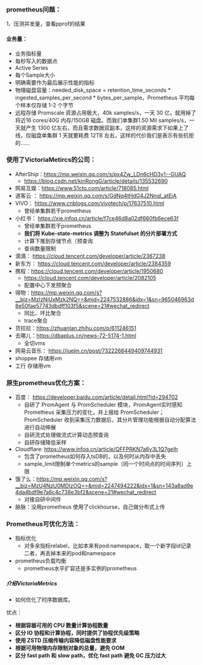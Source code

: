 ### prometheus问题：

1、压测并发量，查看pprof的结果

#### 业务量：

- 业务指标量
- 每秒写入的数据点
- Active Series
- 每个Sample大小
- 明确需要作为最后展示性能的指标
- 物理磁盘容量：needed_disk_space = retention_time_seconds * ingested_samples_per_second * bytes_per_sample，Prometheus 平均每个样本仅存储 1-2 个字节
- 远程存储 Promscale 资源占用极大，40k samples/s，一天 30 亿，就用掉了将近16 cores/40G 内存/150GB 磁盘。而我们单集群1.50 Mil samples/s，一天就产生 1300 亿左右，而且需求数据双副本，这样的资源需求下如果上了线，仅磁盘单集群 1 天就要耗费 12TB 左右，这样的代价我们是表示有些抗拒的……

### 使用了VictoriaMetircs的公司：

- AfterShip：https://mp.weixin.qq.com/s/px4Zw_LDn6cHD3y1--GUAQ
  - https://blog.csdn.net/kinRongG/article/details/135532690
- 网易互娱：https://www.51cto.com/article/718085.html
- 道客云 ： https://mp.weixin.qq.com/s/GdNq4tHdG4J2NnqI_atEjA
- VIVO： https://www.cnblogs.com/vivotech/p/17637510.html
  - 曾经单集群若干prometheus
- 小红书： https://xie.infoq.cn/article/f7ce46d8a02df660fb6ece63f
  - 曾经单集群若干prometheus
  - **我们将 Kube-state-metrics 调整为 Statefulset 的分片部署方式**
  - 计算下推到存储节点（预查询
  - 查询数量限制
- 滴滴： https://cloud.tencent.com/developer/article/2367238
- 新东方： https://cloud.tencent.com/developer/article/2384359
- 携程：https://cloud.tencent.com/developer/article/1950680
  - https://cloud.tencent.com/developer/article/2082105
  - 配置中心下发预聚合
- 得物：https://mp.weixin.qq.com/s?__biz=MzIzNjUxMzk2NQ==&mid=2247532886&idx=1&sn=965046963d8e50fae57743dbdff103f5&scene=21#wechat_redirect
  - 同比、环比聚合
  - trace聚合
- 货拉拉：https://zhuanlan.zhihu.com/p/611246151
- 去哪儿：https://dbaplus.cn/news-72-5174-1.html
  - 全切vms
- 网易云音乐： https://juejin.cn/post/7322268449409744931
- shoppee 存储用vm
- 工行 存储用vm

### 原生prometheus优化方案：

- 百度： https://developer.baidu.com/article/detail.html?id=294702
  - 自研了 PromAgent 与 PromScheduler 模块，PromAgent实时感知 Prometheus 采集压力的变化，并上报给 PromScheduler；PromScheduler 收到采集压力数据后，其分片管理功能根据自动分配算法进行自动伸展
  - 自研流式处理做流式计算动态预查询
  - 自研存储降低采样
- Cloudflare: https://www.infoq.cn/article/QFFPRKN7a6y3L1Q7geIh
  - 包含了prometheus如何存入tsDB的，以及何时从内存中丢失
  - sample_limit限制单个metrics的sample（同一个时间点的时间序列）上限
- 饿了么：https://mp.weixin.qq.com/s?__biz=MzU4NzU0MDIzOQ==&mid=2247494222&idx=1&sn=143a8ad9e4da4bdf9e7a6c4c738e3bf2&scene=21#wechat_redirect
  - 对接自研中间件
- 脉脉：没用prometheus 使用了clickhourse，自己做分布式上传

### Prometheus可优化方法：

- 指标优化
  - 对多余指标relabel，比如本来有pod:namespace，取一个新字段id记录二者，再丢掉本来的pod和namespace
- prometheus负载均衡
  - prometheus水平扩容还是多实例的prometheus

##### 介绍VictoriaMetrics

- 如何优化了时序数据库。

优点：

* **根据容器可用的 CPU 数量计算协程数量**
* **区分 IO 协程和计算协程，同时提供了协程优先级策略**
* **使用 ZSTD 压缩传输内容降低磁盘性能要求**
* **根据可用物理内存限制对象的总量，避免 OOM**
* **区分 fast path 和 slow path，优化 fast path 避免 GC 压力过大**
